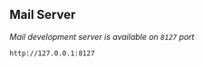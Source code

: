 **Mail Server**
--
*Mail development server is available on ``8127`` port*
        
    http://127.0.0.1:8127

